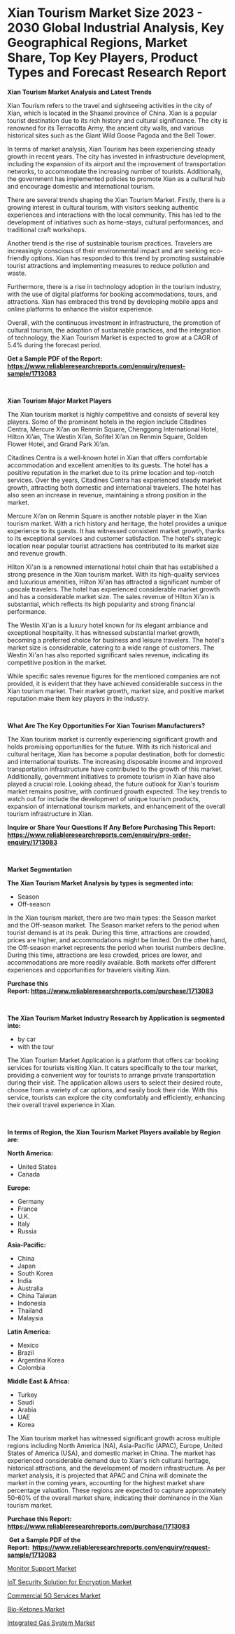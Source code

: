 <p><h1>Xian Tourism Market Size 2023 - 2030 Global Industrial Analysis, Key Geographical Regions, Market Share, Top Key Players, Product Types and Forecast Research Report</h1></p><p><strong>Xian Tourism Market Analysis and Latest Trends</strong></p>
<p><p>Xian Tourism refers to the travel and sightseeing activities in the city of Xian, which is located in the Shaanxi province of China. Xian is a popular tourist destination due to its rich history and cultural significance. The city is renowned for its Terracotta Army, the ancient city walls, and various historical sites such as the Giant Wild Goose Pagoda and the Bell Tower.</p><p>In terms of market analysis, Xian Tourism has been experiencing steady growth in recent years. The city has invested in infrastructure development, including the expansion of its airport and the improvement of transportation networks, to accommodate the increasing number of tourists. Additionally, the government has implemented policies to promote Xian as a cultural hub and encourage domestic and international tourism.</p><p>There are several trends shaping the Xian Tourism Market. Firstly, there is a growing interest in cultural tourism, with visitors seeking authentic experiences and interactions with the local community. This has led to the development of initiatives such as home-stays, cultural performances, and traditional craft workshops.</p><p>Another trend is the rise of sustainable tourism practices. Travelers are increasingly conscious of their environmental impact and are seeking eco-friendly options. Xian has responded to this trend by promoting sustainable tourist attractions and implementing measures to reduce pollution and waste.</p><p>Furthermore, there is a rise in technology adoption in the tourism industry, with the use of digital platforms for booking accommodations, tours, and attractions. Xian has embraced this trend by developing mobile apps and online platforms to enhance the visitor experience.</p><p>Overall, with the continuous investment in infrastructure, the promotion of cultural tourism, the adoption of sustainable practices, and the integration of technology, the Xian Tourism Market is expected to grow at a CAGR of 5.4% during the forecast period.</p></p>
<p><strong>Get a Sample PDF of the Report:&nbsp; <a href="https://www.reliableresearchreports.com/enquiry/request-sample/1713083">https://www.reliableresearchreports.com/enquiry/request-sample/1713083</a></strong></p>
<p>&nbsp;</p>
<p><strong>Xian Tourism Major Market Players</strong></p>
<p><p>The Xian tourism market is highly competitive and consists of several key players. Some of the prominent hotels in the region include Citadines Centra, Mercure Xi’an on Renmin Square, Chenggong International Hotel, Hilton Xi’an, The Westin Xi’an, Sofitel Xi’an on Renmin Square, Golden Flower Hotel, and Grand Park Xi’an.</p><p>Citadines Centra is a well-known hotel in Xian that offers comfortable accommodation and excellent amenities to its guests. The hotel has a positive reputation in the market due to its prime location and top-notch services. Over the years, Citadines Centra has experienced steady market growth, attracting both domestic and international travelers. The hotel has also seen an increase in revenue, maintaining a strong position in the market.</p><p>Mercure Xi’an on Renmin Square is another notable player in the Xian tourism market. With a rich history and heritage, the hotel provides a unique experience to its guests. It has witnessed consistent market growth, thanks to its exceptional services and customer satisfaction. The hotel's strategic location near popular tourist attractions has contributed to its market size and revenue growth.</p><p>Hilton Xi'an is a renowned international hotel chain that has established a strong presence in the Xian tourism market. With its high-quality services and luxurious amenities, Hilton Xi'an has attracted a significant number of upscale travelers. The hotel has experienced considerable market growth and has a considerable market size. The sales revenue of Hilton Xi'an is substantial, which reflects its high popularity and strong financial performance.</p><p>The Westin Xi'an is a luxury hotel known for its elegant ambiance and exceptional hospitality. It has witnessed substantial market growth, becoming a preferred choice for business and leisure travelers. The hotel's market size is considerable, catering to a wide range of customers. The Westin Xi'an has also reported significant sales revenue, indicating its competitive position in the market.</p><p>While specific sales revenue figures for the mentioned companies are not provided, it is evident that they have achieved considerable success in the Xian tourism market. Their market growth, market size, and positive market reputation make them key players in the industry.</p></p>
<p>&nbsp;</p>
<p><strong>What Are The Key Opportunities For Xian Tourism Manufacturers?</strong></p>
<p><p>The Xian tourism market is currently experiencing significant growth and holds promising opportunities for the future. With its rich historical and cultural heritage, Xian has become a popular destination, both for domestic and international tourists. The increasing disposable income and improved transportation infrastructure have contributed to the growth of this market. Additionally, government initiatives to promote tourism in Xian have also played a crucial role. Looking ahead, the future outlook for Xian's tourism market remains positive, with continued growth expected. The key trends to watch out for include the development of unique tourism products, expansion of international tourism markets, and enhancement of the overall tourism infrastructure in Xian.</p></p>
<p><strong>Inquire or Share Your Questions If Any Before Purchasing This Report: <a href="https://www.reliableresearchreports.com/enquiry/pre-order-enquiry/1713083">https://www.reliableresearchreports.com/enquiry/pre-order-enquiry/1713083</a></strong></p>
<p>&nbsp;</p>
<p><strong>Market Segmentation</strong></p>
<p><strong>The Xian Tourism Market Analysis by types is segmented into:</strong></p>
<p><ul><li>Season</li><li>Off-season</li></ul></p>
<p><p>In the Xian tourism market, there are two main types: the Season market and the Off-season market. The Season market refers to the period when tourist demand is at its peak. During this time, attractions are crowded, prices are higher, and accommodations might be limited. On the other hand, the Off-season market represents the period when tourist numbers decline. During this time, attractions are less crowded, prices are lower, and accommodations are more readily available. Both markets offer different experiences and opportunities for travelers visiting Xian.</p></p>
<p><strong>Purchase this Report:&nbsp;<a href="https://www.reliableresearchreports.com/purchase/1713083">https://www.reliableresearchreports.com/purchase/1713083</a></strong></p>
<p>&nbsp;</p>
<p><strong>The Xian Tourism Market Industry Research by Application is segmented into:</strong></p>
<p><ul><li>by car</li><li>with the tour</li></ul></p>
<p><p>The Xian Tourism Market Application is a platform that offers car booking services for tourists visiting Xian. It caters specifically to the tour market, providing a convenient way for tourists to arrange private transportation during their visit. The application allows users to select their desired route, choose from a variety of car options, and easily book their ride. With this service, tourists can explore the city comfortably and efficiently, enhancing their overall travel experience in Xian.</p></p>
<p>&nbsp;</p>
<p><strong>In terms of Region, the Xian Tourism Market Players available by Region are:</strong></p>
<p>
    <p> <strong> North America: </strong>
        <ul>
            <li>United States</li>
            <li>Canada</li>
        </ul>
        </p> 
    <p> <strong> Europe: </strong>
        <ul>
            <li>Germany</li>
            <li>France</li>
            <li>U.K.</li>
            <li>Italy</li>
            <li>Russia</li>
        </ul>
        </p> 
    <p> <strong> Asia-Pacific: </strong>
        <ul>
            <li>China</li>
            <li>Japan</li>
            <li>South Korea</li>
            <li>India</li>
            <li>Australia</li>
            <li>China Taiwan</li>
            <li>Indonesia</li>
            <li>Thailand</li>
            <li>Malaysia</li>
        </ul>
        </p> 
    <p> <strong> Latin America: </strong>
        <ul>
            <li>Mexico</li>
            <li>Brazil</li>
            <li>Argentina Korea</li>
            <li>Colombia</li>
        </ul>
        </p> 
    <p> <strong> Middle East & Africa: </strong>
        <ul>
            <li>Turkey</li>
            <li>Saudi</li>
            <li>Arabia</li>
            <li>UAE</li>
            <li>Korea</li>
        </ul>
    </p>
    </p>
<p><p>The Xian tourism market has witnessed significant growth across multiple regions including North America (NA), Asia-Pacific (APAC), Europe, United States of America (USA), and domestic market in China. The market has experienced considerable demand due to Xian's rich cultural heritage, historical attractions, and the development of modern infrastructure. As per market analysis, it is projected that APAC and China will dominate the market in the coming years, accounting for the highest market share percentage valuation. These regions are expected to capture approximately 50-60% of the overall market share, indicating their dominance in the Xian tourism market.</p></p>
<p><strong>Purchase this Report: <a href="https://www.reliableresearchreports.com/purchase/1713083">https://www.reliableresearchreports.com/purchase/1713083</a></strong></p>
<p>&nbsp;<strong>Get a Sample PDF of the Report:&nbsp;&nbsp;<a href="https://www.reliableresearchreports.com/enquiry/request-sample/1713083">https://www.reliableresearchreports.com/enquiry/request-sample/1713083</a></strong></p>
<p><strong></strong></p>
<p><p><a href="https://medium.com/@marlonblick/monitor-support-market-analysis-its-cagr-market-segmentation-and-global-industry-overview-7b7604491c01">Monitor Support Market</a></p><p><a href="https://github.com/rahu1506/Market-Research-Report-List-1/blob/main/iot-security-solution-for-encryption-market.md">IoT Security Solution for Encryption Market</a></p><p><a href="https://github.com/rahu1505/Market-Research-Report-List-1/blob/main/commercial-5g-services-market.md">Commercial 5G Services Market</a></p><p><a href="https://medium.com/@yvettelesch/bio-ketones-market-analysis-and-sze-forecasted-for-period-from-2023-to-2030-32d4e3e30c29">Bio-Ketones Market</a></p><p><a href="https://medium.com/@aliciahaley1989/integrated-gas-system-market-report-reveals-the-latest-trends-and-growth-opportunities-of-this-ac1f22b9b6ea">Integrated Gas System Market</a></p></p>